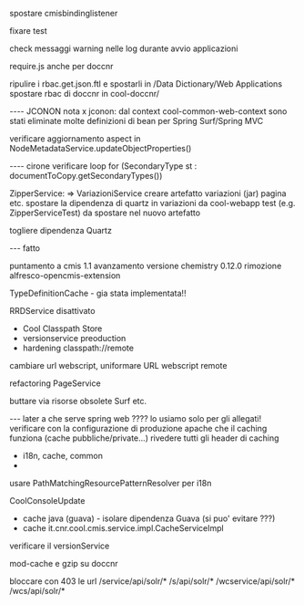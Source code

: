 spostare cmisbindinglistener

fixare test

check messaggi warning nelle log durante avvio applicazioni

require.js anche per doccnr

ripulire i rbac.get.json.ftl e spostarli in /Data Dictionary/Web Applications
spostare rbac di doccnr in cool-doccnr/


---- JCONON
nota x jconon: dal context cool-common-web-context sono stati eliminate molte definizioni di bean per Spring Surf/Spring MVC

verificare aggiornamento aspect in NodeMetadataService.updateObjectProperties()


---- cirone
verificare loop for (SecondaryType st : documentToCopy.getSecondaryTypes())

ZipperService: => VariazioniService
  creare artefatto variazioni (jar)
  pagina etc.
  spostare la dipendenza di quartz in variazioni da cool-webapp
  test (e.g. ZipperServiceTest) da spostare nel nuovo artefatto

togliere dipendenza Quartz

--- fatto

puntamento a cmis 1.1
avanzamento versione chemistry 0.12.0
rimozione alfresco-opencmis-extension

TypeDefinitionCache - gia stata implementata!!

RRDService disattivato
- Cool Classpath Store
- versionservice preoduction
- hardening classpath://remote

cambiare url webscript, uniformare URL webscript remote

refactoring PageService

buttare via risorse obsolete Surf etc.

--- later
a che serve spring web ???? lo usiamo solo per gli allegati!
verificare con la configurazione di produzione apache che il caching funziona (cache pubbliche/private...)
rivedere tutti gli header di caching
- i18n, cache, common
- <bean id="jcononResourceController" class="it.cnr.cool.extensions.surf.mvc.CMISResourceController">

usare PathMatchingResourcePatternResolver per i18n

CoolConsoleUpdate
- cache java (guava) - isolare dipendenza Guava (si puo' evitare ???)
- cache it.cnr.cool.cmis.service.impl.CacheServiceImpl

verificare il versionService

mod-cache e gzip su doccnr

bloccare con 403 le url
  /service/api/solr/*
  /s/api/solr/*
  /wcservice/api/solr/*
  /wcs/api/solr/*